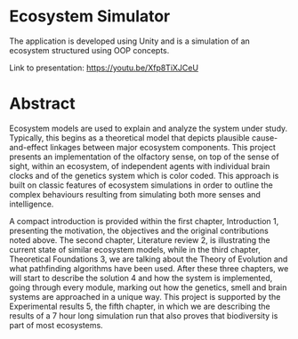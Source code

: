 # Ecosystem Simulator
 
The application is developed using Unity and is a simulation of an ecosystem structured using OOP concepts.

Link to presentation: https://youtu.be/Xfp8TiXJCeU


# Abstract

Ecosystem models are used to explain and analyze the system under study. Typically,
this begins as a theoretical model that depicts plausible cause-and-effect linkages
between major ecosystem components. This project presents an implementation
of the olfactory sense, on top of the sense of sight, within an ecosystem, of
independent agents with individual brain clocks and of the genetics system which
is color coded. This approach is built on classic features of ecosystem simulations in
order to outline the complex behaviours resulting from simulating both more senses
and intelligence.

A compact introduction is provided within the first chapter, Introduction 1, presenting
the motivation, the objectives and the original contributions noted above.
The second chapter, Literature review 2, is illustrating the current state of similar
ecosystem models, while in the third chapter, Theoretical Foundations 3, we are
talking about the Theory of Evolution and what pathfinding algorithms have been
used. After these three chapters, we will start to describe the solution 4 and how
the system is implemented, going through every module, marking out how the genetics,
smell and brain systems are approached in a unique way. This project is
supported by the Experimental results 5, the fifth chapter, in which we are describing
the results of a 7 hour long simulation run that also proves that biodiversity is
part of most ecosystems.
